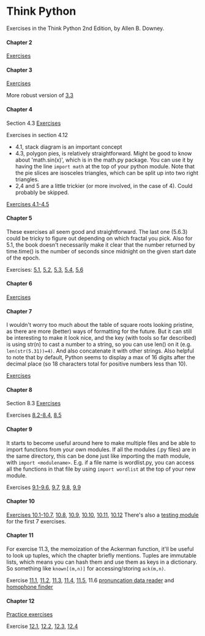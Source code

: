 Think Python
====

Exercises in the Think Python 2nd Edition, by Allen B. Downey.

#### Chapter 2
[Exercises](chap2/chap2.py)

#### Chapter 3
[Exercises](chap3/chap3.py)

More robust version of [3.3](chap3/chap3_alt.py)

#### Chapter 4
Section 4.3 [Exercises](chap4/mypolygon.py)

Exercises in section 4.12
* 4.1, stack diagram is an important concept
* 4.3, polygon pies, is relatively straightforward. Might be good to know about 'math.sin(x)', which is in the math.py package. You can use it by having the line `import math` at the top of your python module. Note that the pie slices are isosceles triangles, which can be split up into two right triangles.
* 2,4 and 5 are a little trickier (or more involved, in the case of 4). Could probably be skipped.

[Exercises 4.1-4.5](chap4/chap4.py)

#### Chapter 5
These exercises all seem good and straightforward. The last one (5.6.3) could be tricky to figure out depending on which fractal you pick.
Also for 5.1, the book doesn't necessarily make it clear that the number returned by time.time() is the number of seconds since midnight on the given start date of the epoch.

Exercises: [5.1](chap5/epoch.py), [5.2](chap5/fermat.py), [5.3](chap5/triangle.py), [5.4](chap5/recurse.py), [5.6](chap5/koch.py)

#### Chapter 6
[Exercises](chap6)

#### Chapter 7
I wouldn't worry too much about the table of square roots looking pristine, as there are more (better) ways of formatting for the future. But it can still be interesting to make it look nice, and the key (with tools so far described) is using str(n) to cast a number to a string, so you can use len() on it (e.g. `len(str(5.31))=4)`. And also concatenate it with other strings. Also helpful to note that by default, Python seems to display a max of 16 digits after the decimal place (so 18 characters total for positive numbers less than 10).

[Exercises](chap7)

#### Chapter 8

Section 8.3 [Exercises](chap8/practice.py)

Exercises [8.2-8.4](chap8/string_methods.py), [8.5](chap8/caesar.py)

#### Chapter 9
It starts to become useful around here to make multiple files and be able to import functions from your own modules. If all the modules (.py files) are in the same directory, this can be done just like importing the math module, with `import <modulename>`. E.g. if a file name is wordlist.py, you can access all the functions in that file by using `import wordlist` at the top of your new module.

Exercises [9.1-9.6](chap9/words.py), [9.7](chap9/cartalk.py), [9.8](chap9/odometer.py), [9.9](chap9/ages.py)

#### Chapter 10
[Exercises 10.1-10.7](chap10/lists.py), [10.8](chap10/birthdays.py), [10.9](chap10/wordlist.py), [10.10](chap10/inlist.py),
[10.11](chap10/reverse_pair.py), [10.12](chap10/interlock.py)
There's also a [testing module](chap10/test.py) for the first 7 exercises.

#### Chapter 11
For exercise 11.3, the memoization of the Ackerman function, it'll be useful to look up tuples, which the chapter briefly mentions. Tuples are immutable lists, which means you can hash them and use them as keys in a dictionary. So something like `known[(m,n)]` for accessing/storing `ack(m,n)`.

Exercise [11.1](chap11/worddict.py), [11.2](chap11/inver_dict.py), [11.3](chap11/ackermann_memo.py), [11.4](chap11/has_duplicates.py), [11.5](chap11/rotate_pairs.py), 11.6 [pronuncation data reader](chap11/pronounce.py) and [homophone finder](chap11/homophone.py)

#### Chapter 12
[Practice exercises](chap12/practice.py)

Exercise [12.1](chap12/most_frequent.py), [12.2](chap12/anagram_sets.py), [12.3](chap12/metathesis.py), [12.4](chap12/reducible.py)
